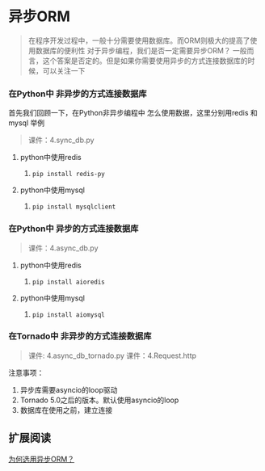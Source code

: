 # 异步ORM

> 在程序开发过程中，一般十分需要使用数据库。而ORM则极大的提高了使用数据库的便利性
> 对于异步编程，我们是否一定需要异步ORM？
> 一般而言，这个答案是否定的。但是如果你需要使用异步的方式连接数据库的时候，可以关注一下

### 在Python中 非异步的方式连接数据库
首先我们回顾一下，在Python非异步编程中 怎么使用数据，这里分别用redis 和mysql 举例
> 课件：4.sync_db.py

1. python中使用redis
    1. ```pip install redis-py```
    
2. python中使用mysql
    1. `pip install mysqlclient`


### 在Python中 异步的方式连接数据库

> 课件：4.async_db.py

1. python中使用redis
    1. ```pip install aioredis```
    
2. python中使用mysql
    1. `pip install aiomysql`


### 在Tornado中 非异步的方式连接数据库
> 课件: 4.async_db_tornado.py
> 课件：4.Request.http

注意事项：
1. 异步库需要asyncio的loop驱动
2. Tornado 5.0之后的版本。默认使用asyncio的loop
3. 数据库在使用之前，建立连接





## 扩展阅读

[为何选用异步ORM？](http://gino.fantix.pro/en/latest/why.html)